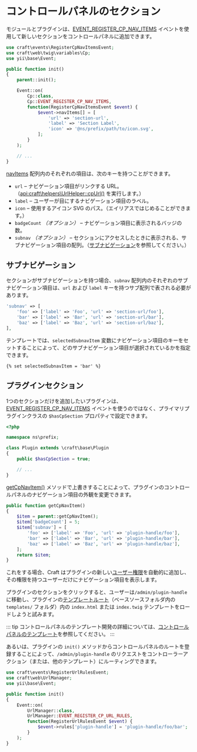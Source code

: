 # コントロールパネルのセクション

モジュールとプラグインは、[EVENT_REGISTER_CP_NAV_ITEMS](api:craft\web\twig\variables\Cp::EVENT_REGISTER_CP_NAV_ITEMS) イベントを使用して新しいセクションをコントロールパネルに追加できます。

```php
use craft\events\RegisterCpNavItemsEvent;
use craft\web\twig\variables\Cp;
use yii\base\Event;

public function init()
{
    parent::init();

    Event::on(
        Cp::class,
        Cp::EVENT_REGISTER_CP_NAV_ITEMS,
        function(RegisterCpNavItemsEvent $event) {
            $event->navItems[] = [
                'url' => 'section-url',
                'label' => 'Section Label',
                'icon' => '@ns/prefix/path/to/icon.svg',
            ];
        }
    );

    // ...
}
```

[navItems](api:craft\events\RegisterCpNavItemsEvent::$navItems) 配列内のそれぞれの項目は、次のキーを持つことができます。

- `url` – ナビゲーション項目がリンクする URL。（<api:craft\helpers\UrlHelper::cpUrl()> を実行します。）
- `label` – ユーザーが目にするナビゲーション項目のラベル。
- `icon` – 使用するアイコン SVG のパス。（エイリアスではじめることができます。）
- `badgeCount` _（オプション）_ – ナビゲーション項目に表示されるバッジの数。
- `subnav` _（オプション）_ – セクションにアクセスしたときに表示される、サブナビゲーション項目の配列。（[サブナビゲーション](#subnavs)を参照してください。）

## サブナビゲーション

セクションがサブナビゲーションを持つ場合、`subnav` 配列内のそれぞれのサブナビゲーション項目は、`url` および `label` キーを持つサブ配列で表される必要があります。

```php
'subnav' => [
    'foo' => ['label' => 'Foo', 'url' => 'section-url/foo'],
    'bar' => ['label' => 'Bar', 'url' => 'section-url/bar'],
    'baz' => ['label' => 'Baz', 'url' => 'section-url/baz'],
],
```

テンプレートでは、`selectedSubnavItem` 変数にナビゲーション項目のキーをセットすることによって、どのサブナビゲーション項目が選択されているかを指定できます。

```twig
{% set selectedSubnavItem = 'bar' %}
```

## プラグインセクション

1つのセクションだけを追加したいプラグインは、[EVENT_REGISTER_CP_NAV_ITEMS](api:craft\web\twig\variables\Cp::EVENT_REGISTER_CP_NAV_ITEMS) イベントを使うのではなく、プライマリプラグインクラスの `$hasCpSection` プロパティで設定できます。

```php
<?php

namespace ns\prefix;

class Plugin extends \craft\base\Plugin
{
    public $hasCpSection = true;

    // ...
}
```

[getCpNavItem()](api:craft\base\PluginInterface::getCpNavItem()) メソッドで上書きすることによって、プラグインのコントロールパネルのナビゲーション項目の外観を変更できます。

```php
public function getCpNavItem()
{
    $item = parent::getCpNavItem();
    $item['badgeCount'] = 5;
    $item['subnav'] = [
        'foo' => ['label' => 'Foo', 'url' => 'plugin-handle/foo'],
        'bar' => ['label' => 'Bar', 'url' => 'plugin-handle/bar'],
        'baz' => ['label' => 'Baz', 'url' => 'plugin-handle/baz'],
    ];
    return $item;
}
```

これをする場合、Craft はプラグインの新しい[ユーザー権限](user-permissions.md)を自動的に追加し、その権限を持つユーザーだけにナビゲーション項目を表示します。

プラグインのセクションをクリックすると、ユーザーは`/admin/plugin-handle` に移動し、プラグインの[テンプレートルート](template-roots.md)（ベースソースフォルダ内の `templates/` フォルダ）内の `index.html` または `index.twig` テンプレートをロードしようと試みます。

::: tip コントロールパネルのテンプレート開発の詳細については、[コントロールパネルのテンプレート](cp-templates.md)を参照してください。 :::

あるいは、プラグインの `init()` メソッドからコントロールパネルのルートを登録することによって、`/admin/plugin-handle` のリクエストをコントローラーアクション（または、他のテンプレート）にルーティングできます。

```php
use craft\events\RegisterUrlRulesEvent;
use craft\web\UrlManager;
use yii\base\Event;

public function init()
{
    Event::on(
        UrlManager::class,
        UrlManager::EVENT_REGISTER_CP_URL_RULES,
        function(RegisterUrlRulesEvent $event) {
            $event->rules['plugin-handle'] = 'plugin-handle/foo/bar';
        }
    );
}
```
